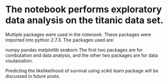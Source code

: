 # The notebook performs exploratory data analysis on the titanic data set.

Multiple packages were used in the notenook. These packages were imported into python 2.7.3. The packages used are:

numpy
pandas
matplotlib
seaborn
The first two packages are for combutation and data analysis, and the other two packages are for data visulaization.

Predicting the likelikelihood of survival using scikit learn package will be discussed in future posts.
